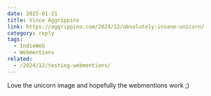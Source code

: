 ```yaml
---
date: 2025-01-21
title: Vince Aggrippino
link: https://aggrippino.com/2024/12/absolutely-insane-unicorn/
category: reply
tags:
  - IndieWeb
  - Webmentions
related:
  - /2024/12/testing-webmentions/
---
```


Love the unicorn image and hopefully the webmentions work ;)
